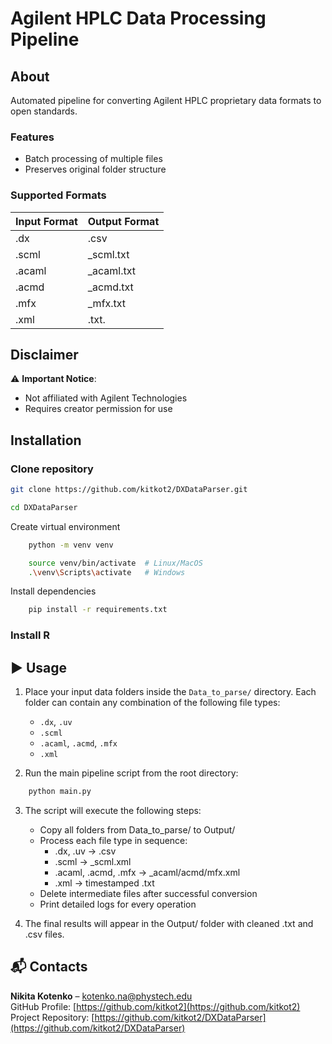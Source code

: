 # Agilent HPLC Data Processing Pipeline

## About
Automated pipeline for converting Agilent HPLC proprietary data formats to open standards.

### Features
- Batch processing of multiple files
- Preserves original folder structure

### Supported Formats
| Input Format | Output Format |
|--------------|---------------|
| .dx          | .csv          |
| .scml        | _scml.txt     |
| .acaml       | _acaml.txt    |
| .acmd        | _acmd.txt     |
| .mfx         | _mfx.txt      |
| .xml         | .txt.         |

## Disclaimer
⚠️ **Important Notice**:
- Not affiliated with Agilent Technologies
- Requires creator permission for use

## Installation

### Clone repository
```bash
git clone https://github.com/kitkot2/DXDataParser.git
```
```bash
cd DXDataParser
```
Create virtual environment
```bash
    python -m venv venv
```
```bash
    source venv/bin/activate  # Linux/MacOS
    .\venv\Scripts\activate   # Windows
```
Install dependencies
```bash
    pip install -r requirements.txt
```
### Install R

## ▶️ Usage

1. Place your input data folders inside the `Data_to_parse/` directory. Each folder can contain any combination of the following file types:
   - `.dx`, `.uv`
   - `.scml`
   - `.acaml`, `.acmd`, `.mfx`
   - `.xml`

2. Run the main pipeline script from the root directory:

```bash
    python main.py
```

3. The script will execute the following steps:
    - Copy all folders from Data_to_parse/ to Output/
    - Process each file type in sequence:
        * .dx, .uv → .csv
        * .scml → _scml.xml
        * .acaml, .acmd, .mfx → _acaml/acmd/mfx.xml
        * .xml → timestamped .txt
    - Delete intermediate files after successful conversion
    - Print detailed logs for every operation

4. The final results will appear in the Output/ folder with cleaned .txt and .csv files.

## 📬 Contacts

**Nikita Kotenko** – kotenko.na@phystech.edu  
GitHub Profile: [https://github.com/kitkot2](https://github.com/kitkot2)  
Project Repository: [https://github.com/kitkot2/DXDataParser](https://github.com/kitkot2/DXDataParser)